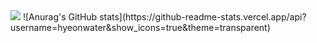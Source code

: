 <img src="https://capsule-render.vercel.app/api?type=wave&color=auto&height=300&section=header&text=HyeonSoo&fontSize=70" />
![Anurag's GitHub stats](https://github-readme-stats.vercel.app/api?username=hyeonwater&show_icons=true&theme=transparent)

